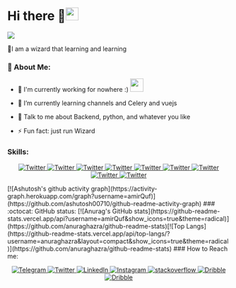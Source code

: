 # Hi there 🧙<img  src="https://github.com/TheDudeThatCode/TheDudeThatCode/blob/master/Assets/Hi.gif" width="29px">

![](https://camo.githubusercontent.com/992babdffd8c74a1502de375fbdf7e4d54773242/68747470733a2f2f6d656469612e67697068792e636f6d2f6d656469612f53576f536b4e36447854737a71494b4571762f67697068792e676966)

🧙I am a wizard that learning and learning 
### 🤵 About Me:
- 🏦 I'm currently working for nowhere :)
      <img src="https://media.giphy.com/media/WUlplcMpOCEmTGBtBW/giphy.gif" width="30">

- 🌱 I’m currently learning channels and Celery and vuejs
- 💬 Talk to me about Backend, python, and whatever you like
- ⚡ Fun fact: just run Wizard
### Skills:
<p align="center">
  <a href="https://twitter.com/callmequf" target="_blank">
    <img src="https://img.shields.io/badge/Python-3776AB?style=for-the-badge&logo=python&logoColor=white" alt="Twitter"/>
  </a>
  <a href="https://twitter.com/callmequf" target="_blank">
    <img src="https://img.shields.io/badge/JavaScript-323330?style=for-the-badge&logo=javascript&logoColor=F7DF1E" alt="Twitter"/>
  </a>
  <a href="https://twitter.com/callmequf" target="_blank">
    <img src="https://img.shields.io/badge/Java-ED8B00?style=for-the-badge&logo=java&logoColor=white" alt="Twitter"/>
  </a>
  <a href="https://twitter.com/callmequf" target="_blank">
    <img src="https://img.shields.io/badge/PostgreSQL-316192?style=for-the-badge&logo=postgresql&logoColor=white" alt="Twitter"/>
  </a>
    <a href="https://twitter.com/callmequf" target="_blank">
    <img src="https://img.shields.io/badge/SQLite-07405E?style=for-the-badge&logo=sqlite&logoColor=white" alt="Twitter"/>
  </a>  
       <a href="https://twitter.com/callmequf" target="_blank">
    <img src="https://img.shields.io/badge/redis-%23DD0031.svg?&style=for-the-badge&logo=redis&logoColor=white" alt="Twitter"/>
  </a> 
     <a href="https://twitter.com/callmequf" target="_blank">
    <img src="https://img.shields.io/badge/Docker-2CA5E0?style=for-the-badge&logo=docker&logoColor=white" alt="Twitter"/>
  </a>
    <a href="https://twitter.com/callmequf" target="_blank">
    <img src="https://img.shields.io/badge/Django-092E20?style=for-the-badge&logo=django&logoColor=white" alt="Twitter"/>
  </a>
     <a href="https://twitter.com/callmequf" target="_blank">
    <img src="https://img.shields.io/badge/DJANGO-REST-ff1709?style=for-the-badge&logo=django&logoColor=white&color=ff1709&labelColor=gray" alt="Twitter"/>
  </a>
</p>
[![Ashutosh's github activity graph](https://activity-graph.herokuapp.com/graph?username=amirQuf)](https://github.com/ashutosh00710/github-readme-activity-graph)
### :octocat: GitHub status:
[![Anurag's GitHub stats](https://github-readme-stats.vercel.app/api?username=amirQuf&show_icons=true&theme=radical)](https://github.com/anuraghazra/github-readme-stats)[![Top Langs](https://github-readme-stats.vercel.app/api/top-langs/?username=anuraghazra&layout=compact&show_icons=true&theme=radical )](https://github.com/anuraghazra/github-readme-stats)
### How to Reach me:
<p align="center">
   <a href="https://t.me/killer_musics" target="_blank">
    <img src="https://img.shields.io/badge/Telegram-2CA5E0?style=for-the-badge&logo=telegram&logoColor=white" alt="Telegram"/>
  </a>
  <a href="https://twitter.com/callmequf" target="_blank">
    <img src="https://img.shields.io/badge/Twitter-1DA1F2?style=for-the-badge&logo=twitter&logoColor=white" alt="Twitter"/>
  </a>
  <a href="https://www.linkedin.com/in/amir-ghasemian" target="_blank">
    <img src="https://img.shields.io/badge/LinkedIn-0077B5?style=for-the-badge&logo=linkedin&logoColor=white" alt="LinkedIn"/>
  </a>
  <a href="https://www.instagram.com/qufficial/" target="_blank">
    <img src="https://img.shields.io/badge/Instagram-E4405F?style=for-the-badge&logo=instagram&logoColor=white" alt="Instagram"/>
  </a>
      <a href="https://stackoverflow.com/users/14555023/amir-quf" target="_blank">
    <img src= "https://img.shields.io/badge/Stack_Overflow-FE7A16?style=for-the-badge&logo=stack-overflow&logoColor=white" alt="stackoverflow"/>
  </a>
  <a href="https://dribbble.com/Amir_Quf" target="_blank">
    <img src= "https://img.shields.io/badge/Dribbble-EA4C89?style=for-the-badge&logo=dribbble&logoColor=white" alt="Dribble"/>
  </a>
   <a href="https://dribbble.com/Amir_Quf" target="_blank">
    <img src= "https://img.shields.io/badge/GitLab-330F63?style=for-the-badge&logo=gitlab&logoColor=white" alt="Dribble"/>
  </a>
</p>
